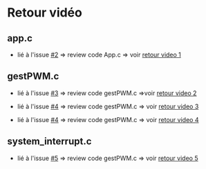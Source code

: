 # Retour vidéo 
## app.c 
- lié à l'issue [#2](https://github.com/JonathanETML-ES/TP_PIC32MX_PWMV2_GIT/issues/2) => review code App.c => voir [retour video 1](https://www.swisstransfer.com/d/b8e36794-b795-458f-a722-6c42b489e8e2)

## gestPWM.c
- lié à l'issue [#3](https://github.com/JonathanETML-ES/TP_PIC32MX_PWMV2_GIT/issues/3) => review code gestPWM.c =>voir [retour video 2](https://www.swisstransfer.com/d/0c81232f-6731-4685-9644-4cf92fce362b)

- lié à l'issue [#4](https://github.com/JonathanETML-ES/TP_PIC32MX_PWMV2_GIT/issues/4) => review code gestPWM.c => voir [retour video 3](https://www.swisstransfer.com/d/e28ca9fa-b8a5-4641-8add-2d4ef4201a61)

- lié à l'issue [#4](https://github.com/JonathanETML-ES/TP_PIC32MX_PWMV2_GIT/issues/5) => review code gestPWM.c => voir [retour video 4](https://www.swisstransfer.com/d/e63baa36-d782-40e2-ab46-bc03d7b33f81)

## system_interrupt.c 
- lié à l'issue [#5](https://github.com/JonathanETML-ES/TP_PIC32MX_PWMV2_GIT/issues/6) => review code gestPWM.c => voir [retour video 5](https://www.swisstransfer.com/d/74d0d10d-ff38-46a0-90d4-13d45217e21d)

